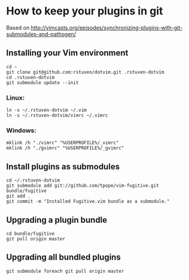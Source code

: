 # How to keep your plugins in git

Based on http://vimcasts.org/episodes/synchronizing-plugins-with-git-submodules-and-pathogen/

## Installing your Vim environment

	cd ~
	git clone git@github.com:rstuven/dotvim.git .rstuven-dotvim
	cd .rstuven-dotvim
	git submodule update --init

### Linux:
	ln -s ~/.rstuven-dotvim ~/.vim
	ln -s ~/.rstuven-dotvim/vimrc ~/.vimrc

### Windows:
	mklink /h "./vimrc" "%USERPROFILE%/_vimrc"
	mklink /h "./gvimrc" "%USERPROFILE%/_gvimrc"



## Install plugins as submodules

	cd ~/.rstuven-dotvim
	git submodule add git://github.com/tpope/vim-fugitive.git bundle/fugitive
	git add .
	git commit -m "Installed Fugitive.vim bundle as a submodule."



## Upgrading a plugin bundle

	cd bundle/fugitive
	git pull origin master



## Upgrading all bundled plugins

	git submodule foreach git pull origin master
